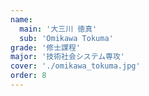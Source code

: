 ```yaml
---
name:
  main: '大三川 徳真'
  sub: 'Omikawa Tokuma'
grade: '修士課程'
major: '技術社会システム専攻'
cover: './omikawa_tokuma.jpg'
order: 8
---
```

